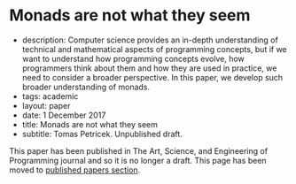 # Monads are not what they seem

 - description: Computer science provides an in-depth understanding of technical and mathematical 
    aspects of programming concepts, but if we want to understand how programming concepts evolve, 
    how programmers think about them and how they are used in practice, we need to consider a 
    broader perspective. In this paper, we develop such broader understanding of monads.
 - tags: academic
 - layout: paper
 - date: 1 December 2017
 - title: Monads are not what they seem
 - subtitle: Tomas Petricek. Unpublished draft.
 
This paper has been published in The Art, Science, and Engineering of Programming journal
and so it is no longer a draft. This page has been moved to [published papers section](../../papers/monads/).